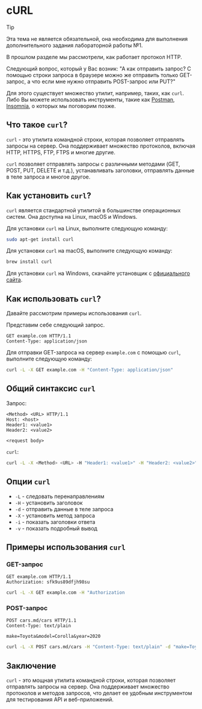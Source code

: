 # cURL

> [!TIP]
> Эта тема не является обязательной, она необходима для выполнения дополнительного задания лабораторной работы №1.

В прошлом разделе мы рассмотрели, как работает протокол HTTP. 

Следующий вопрос, который у Вас возник: "А как отправить запрос? С помощью строки запроса в браузере можно же отправить только GET-запрос, а что если мне нужно отправить POST-запрос или PUT?"

Для этого существует множество утилит, например, таких, как `curl`. Либо Вы можете использовать инструменты, такие как [Postman](https://www.postman.com/), [Insomnia](https://insomnia.rest/download), о которых мы поговорим позже.

## Что такое `curl`?

`curl` - это утилита командной строки, которая позволяет отправлять запросы на сервер. Она поддерживает множество протоколов, включая HTTP, HTTPS, FTP, FTPS и многие другие.

`curl` позволяет отправлять запросы с различными методами (GET, POST, PUT, DELETE и т.д.), устанавливать заголовки, отправлять данные в теле запроса и многое другое.

## Как установить `curl`?

`curl` является стандартной утилитой в большинстве операционных систем. Она доступна на Linux, macOS и Windows.

Для установки `curl` на Linux, выполните следующую команду:

```bash
sudo apt-get install curl
```

Для установки `curl` на macOS, выполните следующую команду:

```bash
brew install curl
```

Для установки `curl` на Windows, скачайте установщик с [официального сайта](https://curl.se/windows/).

## Как использовать `curl`?

Давайте рассмотрим примеры использования `curl`.

Представим себе следующий запрос.

```
GET example.com HTTP/1.1
Content-Type: application/json
```

Для отправки GET-запроса на сервер `example.com` с помощью `curl`, выполните следующую команду:

```bash
curl -L -X GET example.com -H "Content-Type: application/json"
```

## Общий синтаксис `curl`

Запрос: 
```http
<Method> <URL> HTTP/1.1
Host: <host>
Header1: <value1>
Header2: <value2>

<request body>
```

`curl`:
```bash
curl -L -X <Method> <URL> -H "Header1: <value1>" -H "Header2: <value2>" -d "<request body>"
```

## Опции `curl`

- `-L` - следовать перенаправлениям
- `-H` - установить заголовок
- `-d` - отправить данные в теле запроса
- `-X` - установить метод запроса
- `-i` - показать заголовки ответа
- `-v` - показать подробный вывод

## Примеры использования `curl`

### GET-запрос

```http
GET example.com HTTP/1.1
Authorization: sfk9us89dfjh98su
```

```bash
curl -L -X GET example.com -H "Authorization
```

### POST-запрос

```http
POST cars.md/cars HTTP/1.1
Content-Type: text/plain

make=Toyota&model=Corolla&year=2020
```

```bash
curl -L -X POST cars.md/cars -H "Content-Type: text/plain" -d "make=Toyota&model=Corolla&year=2020"
```

## Заключение

`curl` - это мощная утилита командной строки, которая позволяет отправлять запросы на сервер. Она поддерживает множество протоколов и методов запросов, что делает ее удобным инструментом для тестирования API и веб-приложений.